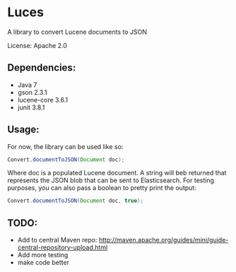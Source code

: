 Luces
============

A library to convert Lucene documents to JSON

License: Apache 2.0

Dependencies:
------------
* Java 7
* gson 2.3.1
* lucene-core 3.6.1
* junit 3.8.1

Usage:
------------
For now, the library can be used like so:

```java
Convert.documentToJSON(Document doc);
```
Where doc is a populated Lucene document. A string will beb returned that represents the JSON blob that can be sent to  Elasticsearch.
For testing purposes, you can also pass a boolean to pretty print the output:

```java
Convert.documentToJSON(Document doc, true);
```

TODO:
------------
* Add to central Maven repo: http://maven.apache.org/guides/mini/guide-central-repository-upload.html
* Add more testing
* make code better
